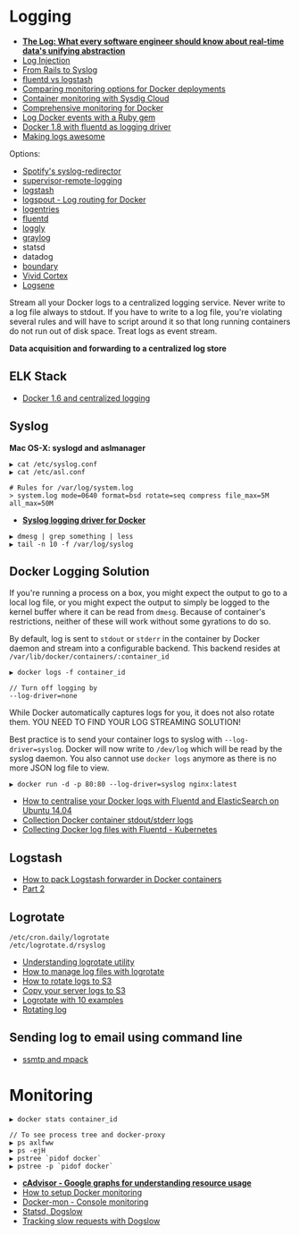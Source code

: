 # Logging

* [**The Log: What every software engineer should know about real-time data's unifying abstraction**](https://engineering.linkedin.com/distributed-systems/log-what-every-software-engineer-should-know-about-real-time-datas-unifying)
* [Log Injection](https://www.owasp.org/index.php/Log_injection)
* [From Rails to Syslog](https://blog.flameeyes.eu/2012/01/from-rails-to-syslog-or-how-i-learned-to-stop-worrying-and-ditch-production-log#gsc.tab=0)
* [fluentd vs logstash](http://jasonwilder.com/blog/2013/11/19/fluentd-vs-logstash/)
* [Comparing monitoring options for Docker deployments](http://rancher.com/comparing-monitoring-options-for-docker-deployments/)
* [Container monitoring with Sysdig Cloud](https://sysdig.com/distributed-container-monitoring-sysdig-cloud-revolution/)
* [Comprehensive monitoring for Docker](https://www.sumologic.com/2015/06/16/comprehensive-monitoring-for-docker-more-than-just-logs/)
* [Log Docker events with a Ruby gem](http://blog.scoutapp.com/articles/2015/06/05/monitoring-docker-events)
* [Docker 1.8 with fluentd as logging driver](http://blog.treasuredata.com/blog/2015/08/03/5-use-cases-docker-fluentd/)
* [Making logs awesome](http://jamesthom.as/blog/2015/07/08/making-logs-awesome-with-elasticsearch-and-docker/)

Options:

* [Spotify's syslog-redirector](https://github.com/spotify/syslog-redirector)
* [supervisor-remote-logging](https://github.com/newrelic/supervisor-remote-logging)
* [logstash](http://logstash.net/)
* [logspout - Log routing for Docker](https://github.com/gliderlabs/logspout)
* [logentries](https://logentries.com/)
* [fluentd](http://www.fluentd.org/)
* [loggly](https://www.loggly.com/)
* [graylog](https://www.graylog.org/)
* statsd
* datadog
* [boundary](http://www.boundary.com/)
* [Vivid Cortex](https://vividcortex.com/)
* [Logsene](http://sematext.com/logsene/index.html)

Stream all your Docker logs to a centralized logging service. Never write to a log file always to stdout. If you have to write to a log file, you're violating several rules and will have to script around it so that long running containers do not run out of disk space. Treat logs as event stream.

**Data acquisition and forwarding to a centralized log store**

## ELK Stack

* [Docker 1.6 and centralized logging](http://technologyconversations.com/2015/05/18/centralized-system-and-docker-logging-with-elk-stack/)

## Syslog

**Mac OS-X: syslogd and aslmanager**

```
▶ cat /etc/syslog.conf
▶ cat /etc/asl.conf

# Rules for /var/log/system.log
> system.log mode=0640 format=bsd rotate=seq compress file_max=5M all_max=50M
```

* [**Syslog logging driver for Docker**](http://www.wolfe.id.au/2015/05/03/syslog-logging-driver-for-docker/)

```
▶ dmesg | grep something | less
▶ tail -n 10 -f /var/log/syslog
```

## Docker Logging Solution

If you're running a process on a box, you might expect the output to go to a local log file, or you might expect the output to simply be logged to the kernel buffer where it can be read from `dmesg`. Because of container's restrictions, neither of these will work without some gyrations to do so.

By default, log is sent to `stdout` or `stderr` in the container by Docker daemon and stream into a configurable backend. This backend resides at `/var/lib/docker/containers/:container_id`

```
▶ docker logs -f container_id

// Turn off logging by
--log-driver=none
```

While Docker automatically captures logs for you, it does not also rotate them. YOU NEED TO FIND YOUR LOG STREAMING SOLUTION!

Best practice is to send your container logs to syslog with `--log-driver=syslog`. Docker will now write to `/dev/log` which will be read by the syslog daemon. You also cannot use `docker logs` anymore as there is no more JSON log file to view.

```
▶ docker run -d -p 80:80 --log-driver=syslog nginx:latest
```

* [How to centralise your Docker logs with Fluentd and ElasticSearch on Ubuntu 14.04](https://www.digitalocean.com/community/tutorials/how-to-centralize-your-docker-logs-with-fluentd-and-elasticsearch-on-ubuntu-14-04)
* [Collection Docker container stdout/stderr logs](http://www.fluentd.org/guides/recipes/docker-logging)
* [Collecting Docker log files with Fluentd - Kubernetes](https://github.com/GoogleCloudPlatform/kubernetes/tree/master/cluster/addons/fluentd-elasticsearch/fluentd-es-image)

## Logstash

* [How to pack Logstash forwarder in Docker containers](http://boynux.com/logstash-forwarder-docker/)
* [Part 2](http://boynux.com/logstash-forwader-docker-part-2/)

## Logrotate

```
/etc/cron.daily/logrotate
/etc/logrotate.d/rsyslog
```

* [Understanding logrotate utility](http://www.rackspace.com/knowledge_center/article/understanding-logrotate-utility)
* [How to manage log files with logrotate](https://www.digitalocean.com/community/tutorials/how-to-manage-log-files-with-logrotate-on-ubuntu-12-10)
* [How to rotate logs to S3](http://www.dowdandassociates.com/blog/content/howto-rotate-logs-to-s3/)
* [Copy your server logs to S3](http://www.shanestillwell.com/2013/04/04/copy-your-server-logs-to-amazon-s3-using-logrotate-and-s3cmd/)
* [Logrotate with 10 examples](http://www.thegeekstuff.com/2010/07/logrotate-examples/)
* [Rotating log](http://www.ducea.com/2006/06/06/rotating-linux-log-files-part-1-syslog/)

## Sending log to email using command line

* [ssmtp and mpack](http://ozzmaker.com/2012/12/03/send-email-from-the-raspberry-pi-or-linux-command-line-with-attachments/)

# Monitoring

```
▶ docker stats container_id

// To see process tree and docker-proxy
▶ ps axlfww
▶ ps -ejH
▶ pstree `pidof docker`
▶ pstree -p `pidof docker`
```

* [**cAdvisor - Google graphs for understanding resource usage**](https://github.com/google/cadvisor)
* [How to setup Docker monitoring](https://www.brianchristner.io/how-to-setup-docker-monitoring/)
* [Docker-mon - Console monitoring](https://github.com/icecrime/docker-mon)
* [Statsd, Dogslow](http://engineering.instagram.com/posts/1469070313405892/keeping-instagram-up-with-over-a-million-new-users-in-twelve-hours/)
* [Tracking slow requests with Dogslow](http://blog.bitbucket.org/2011/05/17/tracking-slow-requests-with-dogslow/)